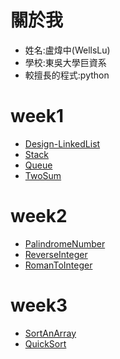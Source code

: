 # 關於我
* 姓名:盧煒中(WellsLu)
* 學校:東吳大學巨資系
* 較擅長的程式:python
# week1
- [Design-LinkedList](https://github.com/wellslu/DSA/blob/master/week1/Design-LinkedList.py)
- [Stack](https://github.com/wellslu/DSA/blob/master/week1/MinStack2.py)
- [Queue](https://github.com/wellslu/DSA/blob/master/week1/MyQueue.py)
- [TwoSum](https://github.com/wellslu/DSA/blob/master/week1/TwoSum.py)
# week2
- [PalindromeNumber](https://github.com/wellslu/DSA/tree/master/week2/PalindromeNumber.py)
- [ReverseInteger](https://github.com/wellslu/DSA/tree/master/week2/ReverseInteger.py)
- [RomanToInteger](https://github.com/wellslu/DSA/tree/master/week2/RomanToInteger.py)
# week3
- [SortAnArray](https://github.com/wellslu/DSA/blob/master/week3/SortAnArray.py)
- [QuickSort](https://github.com/wellslu/DSA/blob/master/week3/quicksort.ipynb)
